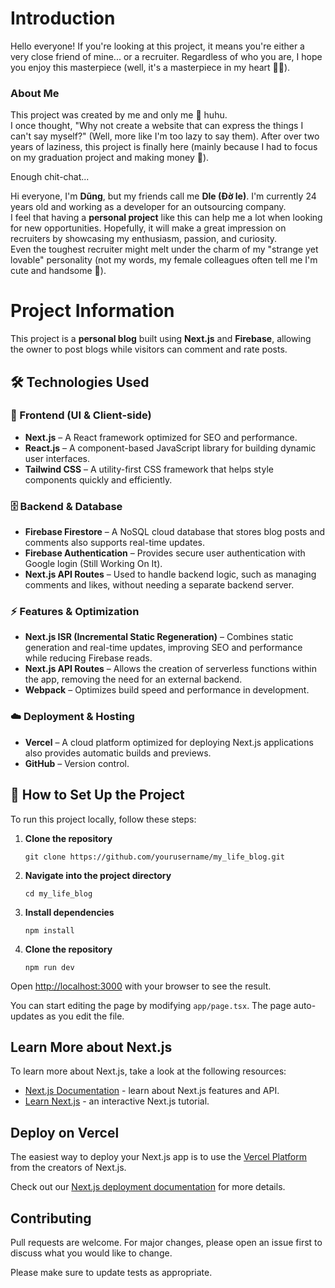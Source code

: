 # Introduction

Hello everyone! If you're looking at this project, it means you're either a very close friend of mine... or a recruiter. Regardless of who you are, I hope you enjoy this masterpiece (well, it's a masterpiece in my heart 😵‍💫).  

### About Me  

This project was created by me and only me 🥺 huhu.  
I once thought, "Why not create a website that can express the things I can't say myself?" (Well, more like I'm too lazy to say them). After over two years of laziness, this project is finally here (mainly because I had to focus on my graduation project and making money 🥱).  

Enough chit-chat...  

Hi everyone, I'm **Dũng**, but my friends call me **Dle (Đờ le)**. I'm currently 24 years old and working as a developer for an outsourcing company.  
I feel that having a **personal project** like this can help me a lot when looking for new opportunities. Hopefully, it will make a great impression on recruiters by showcasing my enthusiasm, passion, and curiosity.  
Even the toughest recruiter might melt under the charm of my "strange yet lovable" personality (not my words, my female colleagues often tell me I'm cute and handsome 🤣).  

# Project Information  

This project is a **personal blog** built using **Next.js** and **Firebase**, allowing the owner to post blogs while visitors can comment and rate posts.

## 🛠 Technologies Used  

### 🚀 Frontend (UI & Client-side)  
- **Next.js** – A React framework optimized for SEO and performance.
- **React.js** – A component-based JavaScript library for building dynamic user interfaces.  
- **Tailwind CSS** – A utility-first CSS framework that helps style components quickly and efficiently.  

### 🗄️ Backend & Database  
- **Firebase Firestore** – A NoSQL cloud database that stores blog posts and comments also supports real-time updates.
- **Firebase Authentication** – Provides secure user authentication with Google login (Still Working On It).
- **Next.js API Routes** – Used to handle backend logic, such as managing comments and likes, without needing a separate backend server.  

### ⚡ Features & Optimization  
- **Next.js ISR (Incremental Static Regeneration)** – Combines static generation and real-time updates, improving SEO and performance while reducing Firebase reads.
- **Next.js API Routes** – Allows the creation of serverless functions within the app, removing the need for an external backend.  
- **Webpack** – Optimizes build speed and performance in development.  

### ☁️ Deployment & Hosting  
- **Vercel** – A cloud platform optimized for deploying Next.js applications also provides automatic builds and previews.  
- **GitHub** – Version control.

## 📌 How to Set Up the Project  

To run this project locally, follow these steps:

1. **Clone the repository**
   ```terminal
   git clone https://github.com/yourusername/my_life_blog.git
   ```

2. **Navigate into the project directory**
   ```terminal
   cd my_life_blog
   ```
3. **Install dependencies**
   ```terminal
   npm install
   ```
4. **Clone the repository**
   ```terminal
   npm run dev
   ```


Open [http://localhost:3000](http://localhost:3000) with your browser to see the result.

You can start editing the page by modifying `app/page.tsx`. The page auto-updates as you edit the file.

## Learn More about Next.js

To learn more about Next.js, take a look at the following resources:

- [Next.js Documentation](https://nextjs.org/docs) - learn about Next.js features and API.
- [Learn Next.js](https://nextjs.org/learn) - an interactive Next.js tutorial.

## Deploy on Vercel

The easiest way to deploy your Next.js app is to use the [Vercel Platform](https://vercel.com/new?utm_medium=default-template&filter=next.js&utm_source=create-next-app&utm_campaign=create-next-app-readme) from the creators of Next.js.

Check out our [Next.js deployment documentation](https://nextjs.org/docs/app/building-your-application/deploying) for more details.

## Contributing

Pull requests are welcome. For major changes, please open an issue first
to discuss what you would like to change.

Please make sure to update tests as appropriate.
